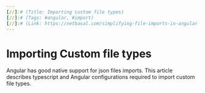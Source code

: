 ```yaml
---
[//]:# (Title: Importing custom file types)
[//]:# (Tags: #angular, #import)
[//]:# (Link: https://netbasal.com/simplifying-file-imports-in-angular-with-new-loader-options-4e94a0eb18af)
---
```


# Importing Custom file types

Angular has good native support for json files imports. This article describes typescript and Angular configurations required to import custom file types.
